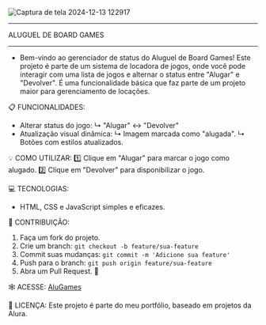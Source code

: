 ![Captura de tela 2024-12-13 122917](https://github.com/user-attachments/assets/18db47c4-ed72-45c0-b01c-9252eaa6fa21)

************************************
   ALUGUEL DE BOARD GAMES
************************************

- Bem-vindo ao gerenciador de status do Aluguel de Board Games! Este projeto é parte de um sistema de locadora 
de jogos, onde você pode interagir com uma lista de jogos e alternar o status entre "Alugar" e "Devolver". É uma 
funcionalidade básica que faz parte de um projeto maior para gerenciamento de locações.

📋 FUNCIONALIDADES:
- Alterar status do jogo:
  ↳ "Alugar" ↔ "Devolver"
- Atualização visual dinâmica:
  ↳ Imagem marcada como "alugada".
  ↳ Botões com estilos atualizados.

💡 COMO UTILIZAR:
1️⃣ Clique em "Alugar" para marcar o jogo como alugado.
2️⃣ Clique em "Devolver" para disponibilizar o jogo.

💻 TECNOLOGIAS:
- HTML, CSS e JavaScript simples e eficazes.

🤝 CONTRIBUIÇÃO:
1. Faça um fork do projeto.
2. Crie um branch: `git checkout -b feature/sua-feature`
3. Commit suas mudanças: `git commit -m 'Adicione sua feature'`
4. Push para o branch: `git push origin feature/sua-feature`
5. Abra um Pull Request. 🎉

🕸️ ACESSE: 
[AluGames](https://cerqueiracesar.github.io/alugames/)

📜 LICENÇA:
Este projeto é parte do meu portfólio, baseado em projetos da Alura. 
